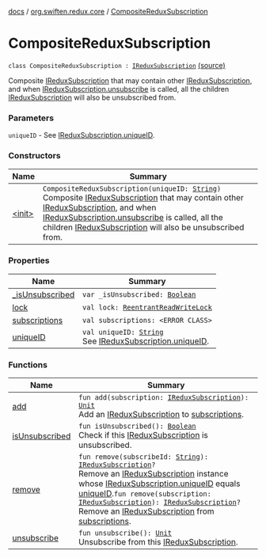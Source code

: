 [docs](../../index.md) / [org.swiften.redux.core](../index.md) / [CompositeReduxSubscription](./index.md)

# CompositeReduxSubscription

`class CompositeReduxSubscription : `[`IReduxSubscription`](../-i-redux-subscription/index.md) [(source)](https://github.com/protoman92/KotlinRedux/tree/master/common/common-core/src/main/kotlin/org/swiften/redux/core/Subscription.kt#L60)

Composite [IReduxSubscription](../-i-redux-subscription/index.md) that may contain other [IReduxSubscription](../-i-redux-subscription/index.md), and when
[IReduxSubscription.unsubscribe](../-i-redux-subscription/unsubscribe.md) is called, all the children [IReduxSubscription](../-i-redux-subscription/index.md) will also
be unsubscribed from.

### Parameters

`uniqueID` - See [IReduxSubscription.uniqueID](../-i-unique-i-d-provider/unique-i-d.md).

### Constructors

| Name | Summary |
|---|---|
| [&lt;init&gt;](-init-.md) | `CompositeReduxSubscription(uniqueID: `[`String`](https://kotlinlang.org/api/latest/jvm/stdlib/kotlin/-string/index.html)`)`<br>Composite [IReduxSubscription](../-i-redux-subscription/index.md) that may contain other [IReduxSubscription](../-i-redux-subscription/index.md), and when [IReduxSubscription.unsubscribe](../-i-redux-subscription/unsubscribe.md) is called, all the children [IReduxSubscription](../-i-redux-subscription/index.md) will also be unsubscribed from. |

### Properties

| Name | Summary |
|---|---|
| [_isUnsubscribed](_is-unsubscribed.md) | `var _isUnsubscribed: `[`Boolean`](https://kotlinlang.org/api/latest/jvm/stdlib/kotlin/-boolean/index.html) |
| [lock](lock.md) | `val lock: `[`ReentrantReadWriteLock`](http://docs.oracle.com/javase/6/docs/api/java/util/concurrent/locks/ReentrantReadWriteLock.html) |
| [subscriptions](subscriptions.md) | `val subscriptions: <ERROR CLASS>` |
| [uniqueID](unique-i-d.md) | `val uniqueID: `[`String`](https://kotlinlang.org/api/latest/jvm/stdlib/kotlin/-string/index.html)<br>See [IReduxSubscription.uniqueID](../-i-unique-i-d-provider/unique-i-d.md). |

### Functions

| Name | Summary |
|---|---|
| [add](add.md) | `fun add(subscription: `[`IReduxSubscription`](../-i-redux-subscription/index.md)`): `[`Unit`](https://kotlinlang.org/api/latest/jvm/stdlib/kotlin/-unit/index.html)<br>Add an [IReduxSubscription](../-i-redux-subscription/index.md) to [subscriptions](subscriptions.md). |
| [isUnsubscribed](is-unsubscribed.md) | `fun isUnsubscribed(): `[`Boolean`](https://kotlinlang.org/api/latest/jvm/stdlib/kotlin/-boolean/index.html)<br>Check if this [IReduxSubscription](../-i-redux-subscription/index.md) is unsubscribed. |
| [remove](remove.md) | `fun remove(subscribeId: `[`String`](https://kotlinlang.org/api/latest/jvm/stdlib/kotlin/-string/index.html)`): `[`IReduxSubscription`](../-i-redux-subscription/index.md)`?`<br>Remove an [IReduxSubscription](../-i-redux-subscription/index.md) instance whose [IReduxSubscription.uniqueID](../-i-unique-i-d-provider/unique-i-d.md) equals [uniqueID](unique-i-d.md).`fun remove(subscription: `[`IReduxSubscription`](../-i-redux-subscription/index.md)`): `[`IReduxSubscription`](../-i-redux-subscription/index.md)`?`<br>Remove an [IReduxSubscription](../-i-redux-subscription/index.md) from [subscriptions](subscriptions.md). |
| [unsubscribe](unsubscribe.md) | `fun unsubscribe(): `[`Unit`](https://kotlinlang.org/api/latest/jvm/stdlib/kotlin/-unit/index.html)<br>Unsubscribe from this [IReduxSubscription](../-i-redux-subscription/index.md). |
